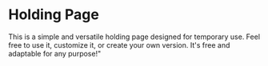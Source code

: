 # Holding Page

This is a simple and versatile holding page designed for temporary use. Feel free to use it, customize it, or create your own version. It's free and adaptable for any purpose!"
